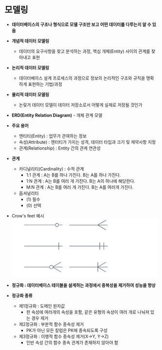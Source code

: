 # 모델링

- __데이터베이스의 구조나 형식으로 모델 구조만 보고 어떤 데이터를 다루는지 알 수 있음__
- __개념적 데이터 모델링__
  - 데이터의 요구사항을 찾고 분석하는 과정, 핵심 개체(Entity) 사이의 관계를 찾아내고 표현
- __논리적 데이터 모델링__
  - 데이터베이스 설계 프로세스의 과정으로 정보의 논리적인 구조와 규칙을 명확하게 표현하는 기법/과정
- __물리적 데이터 모델링__
  - 논맂거 데이터 모델이 데이터 저장소로서 어떻게 실제로 저장될 것인가

- __ERD(Entity Relation Diagram)__ - 개체 관계 모델
- __주요 용어__
  - 엔티티(Entity) : 업무가 관여하는 정보
  - 속성(Attribute) : 엔터티가 가지는 성격, 데이터 타입과 크기 및 제약사항 지정
  - 관계(Relationship) : Entity 간의 관계 연관성

- __관계__
  - 카디널리티(Cardinality) : 수적 관계
    - 1:1 관계 : A는 B를 하나 가진다. B는 A를 하나 가진다.
    - 1:N 관계 : A는 B를 여러 개 가진다. B는 A의 하나에 해당한다.
    - M:N 관계 : A는 B를 여러 개 가진다. B는 A를 여러개 가진다.
  - 옵셔널리티
    - (1) 필수
    - (0) 선택

- Crow's feet 예시
  ![image-20230117150947471](assets/image-20230117150947471.png)
- __정규화 : 데이터베이스 테이블을 설계하는 과정에서 중복성을 제거하여 성능을 향상__
- __정규화 종류__
  - 제1정규화 : 도메인 원자값
    - 한 속성에 여러개의 속성을 포함, 같은 유형의 속성이 여러 개로 나눠져 있는 경우 제거
  - 제2정규화 : 부분적 함수 종속성 제거
    - PK가 아닌 모든 칼럼은 PK에 종속되도록 구성
  - 제3정규화 : 이행적 함수 종속성 제거(X->Y, Y->Z)
    - 인반 속성 간의 함수 종속 관계가 존재하지 않아야 함